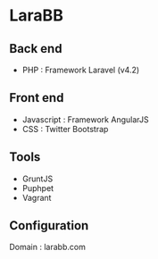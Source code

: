 # LaraBB


## Back end

* PHP : Framework Laravel (v4.2)


## Front end

* Javascript : Framework AngularJS
* CSS : Twitter Bootstrap


## Tools

* GruntJS
* Puphpet
* Vagrant


## Configuration

Domain : larabb.com
